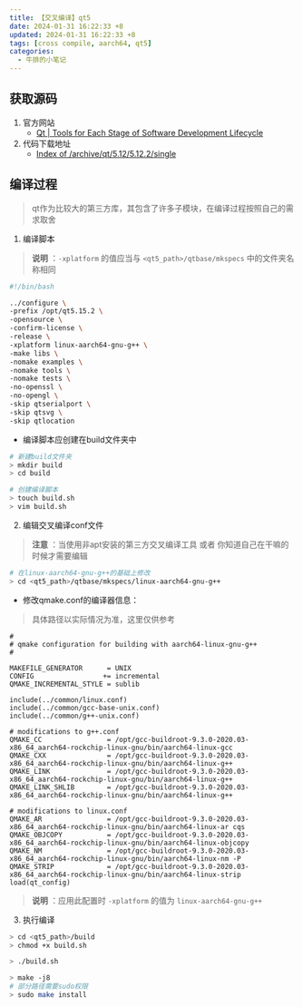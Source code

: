 ```yaml
---
title: 【交叉编译】qt5
date: 2024-01-31 16:22:33 +8
updated: 2024-01-31 16:22:33 +8
tags: [cross compile, aarch64, qt5]
categories: 
  - 牛排的小笔记
---
```


## 获取源码

1. 官方网站
   - [Qt | Tools for Each Stage of Software Development Lifecycle](https://www.qt.io/) 
2. 代码下载地址
   - [Index of /archive/qt/5.12/5.12.2/single](https://download.qt.io/archive/qt/5.12/5.12.2/single/) 

## 编译过程

> qt作为比较大的第三方库，其包含了许多子模块，在编译过程按照自己的需求取舍

1. 编译脚本

> **说明** ：`-xplatform` 的值应当与 `<qt5_path>/qtbase/mkspecs` 中的文件夹名称相同

```sh
#!/bin/bash

../configure \
-prefix /opt/qt5.15.2 \
-opensource \
-confirm-license \
-release \
-xplatform linux-aarch64-gnu-g++ \
-make libs \
-nomake examples \
-nomake tools \
-nomake tests \
-no-openssl \
-no-opengl \
-skip qtserialport \
-skip qtsvg \
-skip qtlocation

```

- 编译脚本应创建在build文件夹中

```bash
# 新建build文件夹
> mkdir build
> cd build

# 创建编译脚本
> touch build.sh
> vim build.sh
```

2. 编辑交叉编译conf文件

> **注意** ：当使用非apt安装的第三方交叉编译工具 或者 你知道自己在干嘛的时候才需要编辑

```bash
# 在linux-aarch64-gnu-g++的基础上修改
> cd <qt5_path>/qtbase/mkspecs/linux-aarch64-gnu-g++
```

- 修改qmake.conf的编译器信息：

> 具体路径以实际情况为准，这里仅供参考

```
#
# qmake configuration for building with aarch64-linux-gnu-g++
#

MAKEFILE_GENERATOR      = UNIX
CONFIG                 += incremental
QMAKE_INCREMENTAL_STYLE = sublib

include(../common/linux.conf)
include(../common/gcc-base-unix.conf)
include(../common/g++-unix.conf)

# modifications to g++.conf
QMAKE_CC                = /opt/gcc-buildroot-9.3.0-2020.03-x86_64_aarch64-rockchip-linux-gnu/bin/aarch64-linux-gcc
QMAKE_CXX               = /opt/gcc-buildroot-9.3.0-2020.03-x86_64_aarch64-rockchip-linux-gnu/bin/aarch64-linux-g++
QMAKE_LINK              = /opt/gcc-buildroot-9.3.0-2020.03-x86_64_aarch64-rockchip-linux-gnu/bin/aarch64-linux-g++
QMAKE_LINK_SHLIB        = /opt/gcc-buildroot-9.3.0-2020.03-x86_64_aarch64-rockchip-linux-gnu/bin/aarch64-linux-g++

# modifications to linux.conf
QMAKE_AR                = /opt/gcc-buildroot-9.3.0-2020.03-x86_64_aarch64-rockchip-linux-gnu/bin/aarch64-linux-ar cqs
QMAKE_OBJCOPY           = /opt/gcc-buildroot-9.3.0-2020.03-x86_64_aarch64-rockchip-linux-gnu/bin/aarch64-linux-objcopy
QMAKE_NM                = /opt/gcc-buildroot-9.3.0-2020.03-x86_64_aarch64-rockchip-linux-gnu/bin/aarch64-linux-nm -P
QMAKE_STRIP             = /opt/gcc-buildroot-9.3.0-2020.03-x86_64_aarch64-rockchip-linux-gnu/bin/aarch64-linux-strip
load(qt_config)

```

> **说明** ：应用此配置时 `-xplatform` 的值为 `linux-aarch64-gnu-g++` 

3. 执行编译

```bash
> cd <qt5_path>/build
> chmod +x build.sh

> ./build.sh

> make -j8
# 部分路径需要sudo权限
> sudo make install
```

